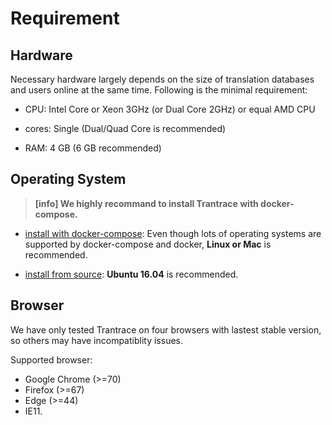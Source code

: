 # Requirement

## Hardware

Necessary hardware largely depends on the size of translation databases and users online at the same time. Following is the minimal requirement:

* CPU: Intel Core or Xeon 3GHz \(or Dual Core 2GHz\) or equal AMD CPU

* cores: Single \(Dual/Quad Core is recommended\)

* RAM: 4 GB \(6 GB recommended\)

## Operating System

> **[info] We highly recommand to install Trantrace with docker-compose.**

- [install with docker-compose](install-with-docker-compose.md): Even though lots of operating systems are supported by docker-compose and docker, **Linux or Mac** is recommended.

- [install from source](install-from-source.md): **Ubuntu 16.04** is recommended.


## Browser

We have only tested Trantrace on four browsers with lastest stable version, so others may have incompatiblity issues.


Supported browser:
- Google Chrome (>=70)
- Firefox (>=67)
- Edge (>=44)
- IE11.
